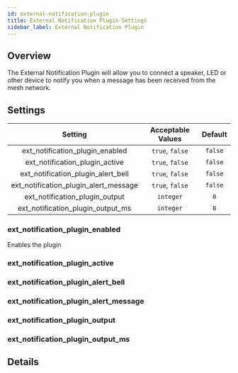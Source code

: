 ```yaml
---
id: external-notification-plugin
title: External Notification Plugin Settings
sidebar_label: External Notification Plugin
---
```


## Overview

The External Notification Plugin will allow you to connect a speaker, LED or other device to notify you when a message has been received from the mesh network.

## Settings

| Setting | Acceptable Values | Default |
| :-----: | :---------------: | :-----: |
| ext_notification_plugin_enabled | `true`, `false` | `false` |
| ext_notification_plugin_active | `true`, `false` | `false` |
| ext_notification_plugin_alert_bell | `true`, `false` | `false` |
| ext_notification_plugin_alert_message | `true`, `false` | `false` |
| ext_notification_plugin_output | `integer` | `0` |
| ext_notification_plugin_output_ms | `integer` | `0` |

### ext_notification_plugin_enabled

Enables the plugin

### ext_notification_plugin_active

<!--- TODO --->

### ext_notification_plugin_alert_bell

<!--- TODO --->

### ext_notification_plugin_alert_message

<!--- TODO --->

### ext_notification_plugin_output

<!--- TODO --->

### ext_notification_plugin_output_ms

<!--- TODO --->

## Details
